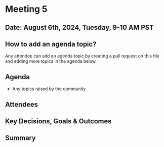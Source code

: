 # Meeting 5

## Date: August 6th, 2024, Tuesday, 9-10 AM PST

## How to add an agenda topic?
Any attendee can add an agenda topic by creating a pull request on this file and adding more topics in the agenda below.

## Agenda
- Any topics raised by the community

## Attendees

## Key Decisions, Goals & Outcomes

## Summary
